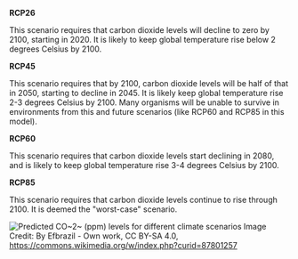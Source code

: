 **RCP26**

This scenario requires that carbon dioxide levels will decline to zero by 2100, starting in 2020. It is likely to keep global temperature rise below 2 degrees Celsius by 2100.

**RCP45**

This scenario requires that by 2100, carbon dioxide levels will be half of that in 2050, starting to decline in 2045. It is likely keep global temperature rise 2-3 degrees Celsius by 2100. Many organisms will be unable to survive in environments from this and future scenarios (like RCP60 and RCP85 in this model).

**RCP60**

This scenario requires that carbon dioxide levels start declining in 2080, and is likely to keep global temperature rise 3-4 degrees Celsius by 2100.

**RCP85**

This scenario requires that carbon dioxide levels continue to rise through 2100. It is deemed the "worst-case" scenario.

![Predicted CO~2~ (ppm) levels for different climate scenarios](https://en.wikipedia.org/wiki/Representative_Concentration_Pathway#/media/File:All_forcing_agents_CO2_equivalent_concentration.svg)
Image Credit: By Efbrazil - Own work, CC BY-SA 4.0, https://commons.wikimedia.org/w/index.php?curid=87801257
